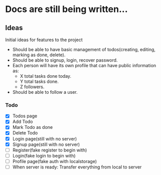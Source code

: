 # Docs are still being written...

##  Ideas

Initial ideas for features to the project

- Should be able to have basic management of todos(creating, editing, marking as done, delete).
- Should be able to signup, login, recover password.
- Each person will have its own profile that can have public information as:
  - X total tasks done today.
  - Y total tasks done.
  - Z followers.
- Should be able to follow a user.

### Todo

- [x] Todos page
- [x] Add Todo
- [x] Mark Todo as done
- [x] Delete Todo
- [x] Login page(still with no server)
- [x] Signup page(still with no server)
- [ ] Register(fake register to begin with)
- [ ] Login(fake login to begin with)
- [ ] Profile page(fake auth with localstorage)
- [ ] When server is ready: Transfer everything from local to server
